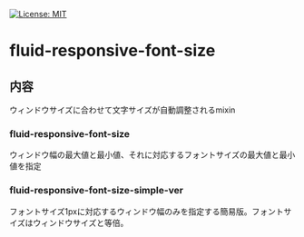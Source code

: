 [![License: MIT](https://img.shields.io/github/license/mashape/apistatus.svg)](https://github.com/mm0202/fluid-responsive-font-size/blob/master/LICENSE)

# fluid-responsive-font-size
## 内容
ウィンドウサイズに合わせて文字サイズが自動調整されるmixin

### fluid-responsive-font-size
ウィンドウ幅の最大値と最小値、それに対応するフォントサイズの最大値と最小値を指定
### fluid-responsive-font-size-simple-ver
フォントサイズ1pxに対応するウィンドウ幅のみを指定する簡易版。フォントサイズはウィンドウサイズと等倍。